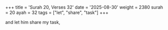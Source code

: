 +++
title = 'Surah 20, Verses 32'
date = '2025-08-30'
weight = 2380
surah = 20
ayah = 32
tags = ["let", "share", "task"]
+++

and let him share my task,